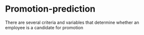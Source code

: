 # Promotion-prediction
There are several criteria and variables that determine whether an employee is a candidate for promotion
